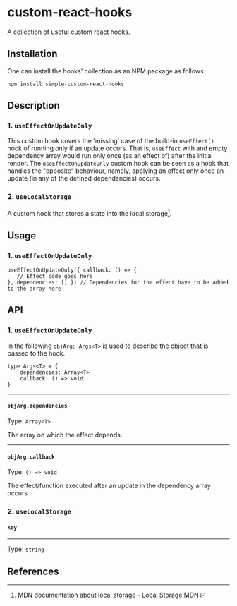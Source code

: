 # custom-react-hooks
A collection of useful custom react hooks.

## Installation
One can install the hooks' collection as an NPM package as follows: 

```
npm install simple-custom-react-hooks
```

## Description

### 1. `useEffectOnUpdateOnly`

This custom hook covers the 'missing' case of the build-in `useEffect()` hook of running only if an update occurs. That is, `useEffect` with and empty dependency array would run only once (as an effect of) after the initial render.
The `useEffectOnUpdateOnly` custom hook can be seen as a hook that handles the "opposite" behaviour, namely, applying an effect only once an update (in any of the defined dependencies) occurs.

### 2. `useLocalStorage`

A custom hook that stores a state into the local storage[^1].

## Usage

### 1. `useEffectOnUpdateOnly`

```
useEffectOnUpdateOnly({ callback: () => {
   // Effect code goes here 
}, dependencies: [] }) // Dependencies for the effect have to be added to the array here
```

## API

### 1. `useEffectOnUpdateOnly`
In the following `objArg: Args<T>` is used to describe the object that is passed to the hook.

```
type Args<T> = {
    dependencies: Array<T>
    callback: () => void
}
```

---
#### `objArg.dependencies`
Type: `Array<T>`

The array on which the effect depends.

---
#### `objArg.callback`
Type: `() => void`

The effect/function executed after an update in the dependency array occurs.

### 2. `useLocalStorage`

#### `key`
---
Type: `string`

## References

 [^1]: MDN documentation about local storage - [Local Storage MDN](https://developer.mozilla.org/en-US/docs/Web/API/Window/localStorage)
